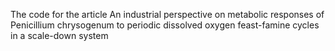 The code for the article An industrial perspective on metabolic responses of Penicillium chrysogenum to periodic dissolved oxygen feast-famine cycles in a scale-down system
